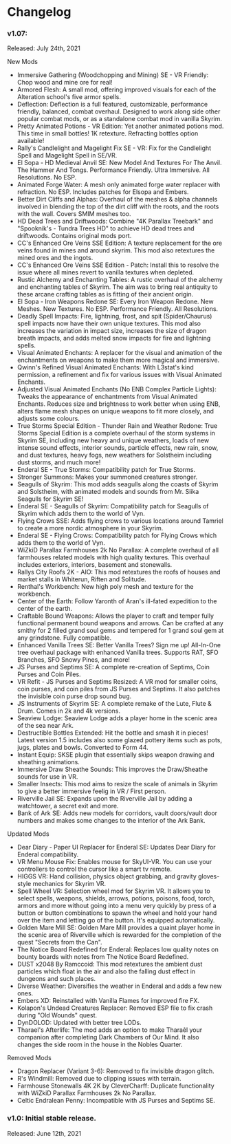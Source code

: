 # Changelog

### v1.07:
Released: July 24th, 2021

New Mods
- Immersive Gathering (Woodchopping and Mining) SE - VR Friendly:  Chop wood and mine ore for real!
- Armored Flesh:  A small mod, offering improved visuals for each of the Alteration school's five armor spells.
- Deflection:  Deflection is a full featured, customizable, performance friendly, balanced, combat overhaul. Designed to work along side other popular combat mods, or as a standalone combat mod in vanilla Skyrim.
- Pretty Animated Potions - VR Edition:  Yet another animated potions mod. This time in small bottles! 1K retexture. Refracting bottles option available!
- Rally's Candlelight and Magelight Fix SE - VR:  Fix for the Candlelight Spell and Magelight Spell in SE/VR.
- El Sopa - HD Medieval Anvil SE:  New Model And Textures For The Anvil. The Hammer And Tongs. Performance Friendly. Ultra Immersive. All Resolutions. No ESP.
- Animated Forge Water:  A mesh only animated forge water replacer with refraction. No ESP. Includes patches for Elsopa and Embers.
- Better Dirt Cliffs and Alphas:  Overhaul of the meshes & alpha channels involved in blending the top of the dirt cliff with the roots, and the roots with the wall. Covers SMIM meshes too.
- HD Dead Trees and Driftwoods:  Combine "4K Parallax Treebark" and "Spooknik's - Tundra Trees HD" to achieve HD dead trees and driftwoods. Contains original mods port.
- CC's Enhanced Ore Veins SSE Edition:  A texture replacement for the ore veins found in mines and around skyrim. This mod also retextures the mined ores and the ingots.
- CC's Enhanced Ore Veins SSE Edition - Patch:  Install this to resolve the issue where all mines revert to vanilla textures when depleted.
- Rustic Alchemy and Enchanting Tables:  A rustic overhaul of the alchemy and enchanting tables of Skyrim. The aim was to bring real antiquity to these arcane crafting tables as is fitting of their ancient origin.
- El Sopa - Iron Weapons Redone SE:  Every Iron Weapon Redone. New Meshes. New Textures. No ESP. Performance Friendly. All Resolutions.
- Deadly Spell Impacts:  Fire, lightning, frost, and spit (Spider/Chaurus) spell impacts now have their own unique textures. This mod also increases the variation in impact size, increases the size of dragon breath impacts, and adds melted snow impacts for fire and lightning spells.
- Visual Animated Enchants:  A replacer for the visual and animation of the enchantments on weapons to make them more magical and immersive.
- Qwinn's Refined Visual Animated Enchants:  With L3stat's kind permission, a refinement and fix for various issues with Visual Animated Enchants.
- Adjusted Visual Animated Enchants (No ENB Complex Particle Lights):  Tweaks the appearance of enchantments from Visual Animated Enchants. Reduces size and brightness to work better when using ENB, alters flame mesh shapes on unique weapons to fit more closely, and adjusts some colours.
- True Storms Special Edition - Thunder Rain and Weather Redone:  True Storms Special Edition is a complete overhaul of the storm systems in Skyrim SE, including new heavy and unique weathers, loads of new intense sound effects, interior sounds, particle effects, new rain, snow, and dust textures, heavy fogs, new weathers for Solstheim including dust storms, and much more!
- Enderal SE - True Storms:  Compatibility patch for True Storms.
- Stronger Summons:  Makes your summoned creatures stronger.
- Seagulls of Skyrim:  This mod adds seagulls along the coasts of Skyrim and Solstheim, with animated models and sounds from Mr. Siika Seagulls for Skyrim SE!
- Enderal SE - Seagulls of Skyrim:  Compatibility patch for Seagulls of Skyrim which adds them to the world of Vyn.
- Flying Crows SSE:  Adds flying crows to various locations around Tamriel to create a more nordic atmosphere in your Skyrim.
- Enderal SE - Flying Crows:  Compatibility patch for Flying Crows which adds them to the world of Vyn.
- WiZkiD Parallax Farmhouses 2k No Parallax: A complete overhaul of all farmhouses related models with high quality textures. This overhaul includes exteriors, interiors, basement and stonewalls.
- Rallys City Roofs 2K - AIO: This mod retextures the roofs of houses and market stalls in Whiterun, Riften and Solitude.
- Renthal's Workbench: New high poly mesh and texture for the workbench.
- Center of the Earth: Follow Yaronth of Aran's ill-fated expedition to the center of the earth.
- Craftable Bound Weapons: Allows the player to craft and temper fully functional permanent bound weapons and arrows. Can be crafted at any smithy for 2 filled grand soul gems and tempered for 1 grand soul gem at any grindstone. Fully compatible.
- Enhanced Vanilla Trees SE: Better Vanilla Trees? Sign me up! All-In-One tree overhaul package with enhanced Vanilla trees. Supports RAT, SFO Branches, SFO Snowy Pines, and more!
- JS Purses and Septims SE: A complete re-creation of Septims, Coin Purses and Coin Piles.
- VR Refit - JS Purses and Septims Resized: A VR mod for smaller coins, coin purses, and coin piles from JS Purses and Septims. It also patches the invisible coin purse drop sound bug.
- JS Instruments of Skyrim SE: A complete remake of the Lute, Flute & Drum. Comes in 2k and 4k versions.
- Seaview Lodge: Seaview Lodge adds a player home in the scenic area of the sea near Ark.
- Destructible Bottles Extended:  Hit the bottle and smash it in pieces! Latest version 1.5 includes also some glazed pottery items such as pots, jugs, plates and bowls.  Converted to Form 44.
- Instant Equip: SKSE plugin that essentially skips weapon drawing and sheathing animations.
- Immersive Draw Sheathe Sounds: This improves the Draw/Sheathe sounds for use in VR.
- Smaller Insects: This mod aims to resize the scale of animals in Skyrim to give a better immersive feelig in VR / First person.
- Riverville Jail SE: Expands upon the Riverville Jail by adding a watchtower, a secret exit and more.
- Bank of Ark SE: Adds new models for corridors, vault doors/vault door numbers and makes some changes to the interior of the Ark Bank.

Updated Mods
- Dear Diary - Paper UI Replacer for Enderal SE: Updates Dear Diary for Enderal compatibility.
- VR Menu Mouse Fix: Enables mouse for SkyUI-VR. You can use your controllers to control the cursor like a smart tv remote.
- HIGGS VR:  Hand collision, physics object grabbing, and gravity gloves-style mechanics for Skyrim VR.
- Spell Wheel VR:  Selection wheel mod for Skyrim VR. It allows you to select spells, weapons, shields, arrows, potions, poisons, food, torch, armors and more without going into a menu very quickly by press of a button or button combinations to spawn the wheel and hold your hand over the item and letting go of the button. It's equipped automatically.
- Golden Mare Mill SE: Golden Mare Mill provides a quaint player home in the scenic area of Riverville which is rewarded for the completion of the quest "Secrets from the Can".
- The Notice Board Redefined for Enderal: Replaces low quality notes on bounty boards with notes from The Notice Board Redefined.
- DUST x2048 By Ramccoid:  This mod retextures the ambient dust particles which float in the air and also the falling dust effect in dungeons and such places.
- Diverse Weather:  Diversifies the weather in Enderal and adds a few new ones.
- Embers XD: Reinstalled with Vanilla Flames for improved fire FX.
- Kolapon's Undead Creatures Replacer: Removed ESP file to fix crash during "Old Wounds" quest.
- DynDOLOD: Updated with better tree LODs.
- Tharael's Afterlife: The mod adds an option to make Tharaêl your companion after completing Dark Chambers of Our Mind.  It also changes the side room in the house in the Nobles Quarter.
 
Removed Mods
- Dragon Replacer (Variant 3-6):  Removed to fix invisible dragon glitch.
- R's Windmill: Removed due to clipping issues with terrain.
- Farmhouse Stonewalls 4K 2K by CleverCharff:  Duplicate functionality with WiZkiD Parallax Farmhouses 2k No Parallax.
- Celtic Endralean Penny:  Incompatible with JS Purses and Septims SE.

### v1.0:  Initial stable release.
Released: June 12th, 2021
